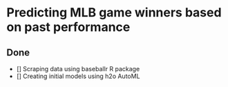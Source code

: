 # Predicting MLB game winners based on past performance

## Done
- [] Scraping data using baseballr R package
- [] Creating initial models using h2o AutoML


